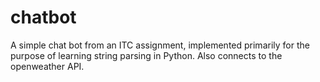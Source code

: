 # chatbot
A simple chat bot from an ITC assignment, implemented primarily for the purpose of learning string parsing in Python. Also connects to the openweather API.
